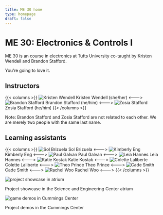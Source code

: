```yaml
---
title: ME 30 home
type: homepage
draft: false
---
```


# ME 30: Electronics & Controls I

ME 30 is an course in electronics at Tufts University co-taught by Kristen Wendell and Brandon Stafford.

You're going to love it.

## Instructors

{{< columns >}}
![Kristen Wendell](/img/kristen-wendell.jpg)
Kristen Wendell (she/her)
<--->
![Brandon Stafford](/img/brandon-stafford.jpg)
Brandon Stafford (he/him)
<--->
![Zosia Stafford](/img/zosia-stafford.jpg)
Zosia Stafford (he/him)
{{< /columns >}}

Note: Brandon Stafford and Zosia Stafford are not related to each other. We are merely two people with the same last name.

## Learning assistants

{{< columns >}}
![Sol Brizuela](/img/sol-brizuela.jpg)
Sol Brizuela
<--->
![Kimberly Eng](/img/kimberly-eng.jpg)
Kimberly Eng
<--->
![Paul Galvan](/img/paul-galvan.jpg)
Paul Galvan
<--->
![Leia Hannes](/img/leia-hannes.jpg)
Leia Hannes
<--->
![Katie Kostak](/img/katie-kostak.jpg)
Katie Kostak
<--->
![Colette Laliberte](/img/colette-laliberte.jpg)
Colette Laliberte
<--->
![Theo Prince](/img/theo-prince.jpg)
Theo Prince
<--->
![Cade Smith](/img/cade-smith.jpg)
Cade Smith
<--->
![Rachel Woo](/img/rachel-woo.jpg)
Rachel Woo
<--->
{{< /columns >}}



![project showcase in atrium](/img/atrium-project-showcase-2021-11-16.jpg)

Project showcase in the Science and Engineering Center atrium

![game demos in Cummings Center](/img/GameDemos_2022.JPG)

Project demos in the Cummings Center

